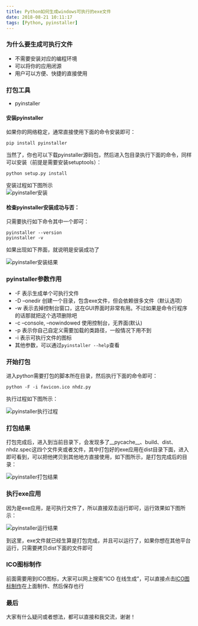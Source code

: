 ```yaml
---
title: Python如何生成windows可执行的exe文件
date: 2018-08-21 10:11:17
tags: [Python, pyinstaller]
---
```


### 为什么要生成可执行文件

- 不需要安装对应的编程环境
- 可以将你的应用闭源
- 用户可以方便、快捷的直接使用

### 打包工具
- pyinstaller

<!-- more -->

#### 安装pyinstaller

如果你的网络稳定，通常直接使用下面的命令安装即可：
```
pip install pyinstaller
```

当然了，你也可以下载pyinstaller源码包，然后进入包目录执行下面的命令，同样可以安装（前提是需要安装setuptools）：
```
python setup.py install
```
安装过程如下图所示  
![pyinstaller安装][pyinstaller_install]

#### 检查pyinstaller安装成功与否：

只需要执行如下命令其中一个即可：

```
pyinstaller --version
pyinstaller -v
```

如果出现如下界面，就说明是安装成功了

![pyinstaller安装结果][pyinstaller_result]

### pyinstaller参数作用

- \-F 表示生成单个可执行文件
- \-D  –onedir 创建一个目录，包含exe文件，但会依赖很多文件（默认选项）
- \-w 表示去掉控制台窗口，这在GUI界面时非常有用。不过如果是命令行程序的话那就把这个选项删除吧
- \-c  –console, –nowindowed 使用控制台，无界面(默认)
- \-p 表示你自己自定义需要加载的类路径，一般情况下用不到
- \-i 表示可执行文件的图标
- 其他参数，可以通过`pyinstaller --help`查看

### 开始打包

进入python需要打包的脚本所在目录，然后执行下面的命令即可：

```
python -F -i favicon.ico nhdz.py
```

执行过程如下图所示：

![pyinstaller执行过程][pyinstaller_excute]

### 打包结果

打包完成后，进入到当前目录下，会发现多了\_\_pycache\_\_、build、dist、nhdz.spec这四个文件夹或者文件，其中打包好的exe应用在dist目录下面，进入即可看到，可以把他拷贝到其他地方直接使用，如下图所示，是打包完成后的目录：

![pyinstaller打包结果][exe_file]

### 执行exe应用

因为是exe应用，是可执行文件了，所以直接双击运行即可，运行效果如下图所示：

![pyinstaller运行结果][nhdz_exe_download]

到这里，exe文件就已经生算是打包完成，并且可以运行了，如果你想在其他平台运行，只需要拷贝dist下面的文件即可

### ICO图标制作

前面需要用到ICO图标，大家可以网上搜索“ICO 在线生成”，可以直接点击[ICO图标制作][duduxuexi_url]在上面制作、然后保存也行

### 最后

大家有什么疑问或者想法，都可以直接和我交流，谢谢！





[pyinstaller_result]: /images/pyinstaller_result.png
[pyinstaller_install]: /images/pyinstaller_install.png
[pyinstaller_excute]: /images/pyinstaller_excute.png
[exe_file]: /images/exe_file.png
[nhdz_exe_download]: /images/nhdz_exe_download.png
[duduxuexi_url]: http://ico.duduxuexi.com/
